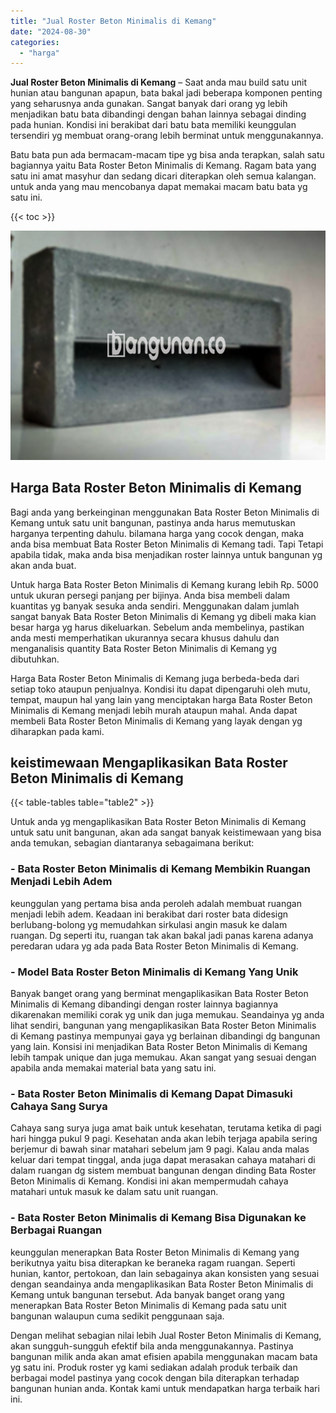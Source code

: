 ```yaml
---
title: "Jual Roster Beton Minimalis di Kemang"
date: "2024-08-30"
categories: 
  - "harga"
---
```


**Jual Roster Beton Minimalis di Kemang** – Saat anda mau build satu unit hunian atau bangunan apapun, bata bakal jadi beberapa komponen penting yang seharusnya anda gunakan. Sangat banyak dari orang yg lebih menjadikan batu bata dibandingi dengan bahan lainnya sebagai dinding pada hunian. Kondisi ini berakibat dari batu bata memiliki keunggulan tersendiri yg membuat orang-orang lebih berminat untuk menggunakannya.

Batu bata pun ada bermacam-macam tipe yg bisa anda terapkan, salah satu bagiannya yaitu Bata Roster Beton Minimalis di Kemang. Ragam bata yang satu ini amat masyhur dan sedang dicari diterapkan oleh semua kalangan. untuk anda yang mau mencobanya dapat memakai macam batu bata yg satu ini.

{{< toc >}}

![Jual Roster Beton Minimalis di Kemang](/images/bata-roster-minimalis-17.png)

## Harga Bata Roster Beton Minimalis di Kemang

Bagi anda yang berkeinginan menggunakan Bata Roster Beton Minimalis di Kemang untuk satu unit bangunan, pastinya anda harus memutuskan harganya terpenting dahulu. bilamana harga yang cocok dengan, maka anda bisa membuat Bata Roster Beton Minimalis di Kemang tadi. Tapi Tetapi apabila tidak, maka anda bisa menjadikan roster lainnya untuk bangunan yg akan anda buat.

Untuk harga Bata Roster Beton Minimalis di Kemang kurang lebih Rp. 5000 untuk ukuran persegi panjang per bijinya. Anda bisa membeli dalam kuantitas yg banyak sesuka anda sendiri. Menggunakan dalam jumlah sangat banyak Bata Roster Beton Minimalis di Kemang yg dibeli maka kian besar harga yg harus dikeluarkan. Sebelum anda membelinya, pastikan anda mesti memperhatikan ukurannya secara khusus dahulu dan menganalisis quantity Bata Roster Beton Minimalis di Kemang yg dibutuhkan.

Harga Bata Roster Beton Minimalis di Kemang juga berbeda-beda dari setiap toko ataupun penjualnya. Kondisi itu dapat dipengaruhi oleh mutu, tempat, maupun hal yang lain yang menciptakan harga Bata Roster Beton Minimalis di Kemang menjadi lebih murah ataupun mahal. Anda dapat membeli Bata Roster Beton Minimalis di Kemang yang layak dengan yg diharapkan pada kami.

## keistimewaan Mengaplikasikan Bata Roster Beton Minimalis di Kemang

{{< table-tables table="table2" >}}

Untuk anda yg mengaplikasikan Bata Roster Beton Minimalis di Kemang untuk satu unit bangunan, akan ada sangat banyak keistimewaan yang bisa anda temukan, sebagian diantaranya sebagaimana berikut:

### \- Bata Roster Beton Minimalis di Kemang Membikin Ruangan Menjadi Lebih Adem

keunggulan yang pertama bisa anda peroleh adalah membuat ruangan menjadi lebih adem. Keadaan ini berakibat dari roster bata didesign berlubang-bolong yg memudahkan sirkulasi angin masuk ke dalam ruangan. Dg seperti itu, ruangan tak akan bakal jadi panas karena adanya peredaran udara yg ada pada Bata Roster Beton Minimalis di Kemang.

### \- Model Bata Roster Beton Minimalis di Kemang Yang Unik

Banyak banget orang yang berminat mengaplikasikan Bata Roster Beton Minimalis di Kemang dibandingi dengan roster lainnya bagiannya dikarenakan memiliki corak yg unik dan juga memukau. Seandainya yg anda lihat sendiri, bangunan yang mengaplikasikan Bata Roster Beton Minimalis di Kemang pastinya mempunyai gaya yg berlainan dibandingi dg bangunan yang lain. Konsisi ini menjadikan Bata Roster Beton Minimalis di Kemang lebih tampak unique dan juga memukau. Akan sangat yang sesuai dengan apabila anda memakai material bata yang satu ini.

### \- Bata Roster Beton Minimalis di Kemang Dapat Dimasuki Cahaya Sang Surya

Cahaya sang surya juga amat baik untuk kesehatan, terutama ketika di pagi hari hingga pukul 9 pagi. Kesehatan anda akan lebih terjaga apabila sering berjemur di bawah sinar matahari sebelum jam 9 pagi. Kalau anda malas keluar dari tempat tinggal, anda juga dapat merasakan cahaya matahari di dalam ruangan dg sistem membuat bangunan dengan dinding Bata Roster Beton Minimalis di Kemang. Kondisi ini akan mempermudah cahaya matahari untuk masuk ke dalam satu unit ruangan.

### \- Bata Roster Beton Minimalis di Kemang Bisa Digunakan ke Berbagai Ruangan

keunggulan menerapkan Bata Roster Beton Minimalis di Kemang yang berikutnya yaitu bisa diterapkan ke beraneka ragam ruangan. Seperti hunian, kantor, pertokoan, dan lain sebagainya akan konsisten yang sesuai dengan seandainya anda mengaplikasikan Bata Roster Beton Minimalis di Kemang untuk bangunan tersebut. Ada banyak banget orang yang menerapkan Bata Roster Beton Minimalis di Kemang pada satu unit bangunan walaupun cuma sedikit penggunaan saja.

Dengan melihat sebagian nilai lebih Jual Roster Beton Minimalis di Kemang, akan sungguh-sungguh efektif bila anda menggunakannya. Pastinya bangunan milik anda akan amat efisien apabila menggunakan macam bata yg satu ini. Produk roster yg kami sediakan adalah produk terbaik dan berbagai model pastinya yang cocok dengan bila diterapkan terhadap bangunan hunian anda. Kontak kami untuk mendapatkan harga terbaik hari ini.

